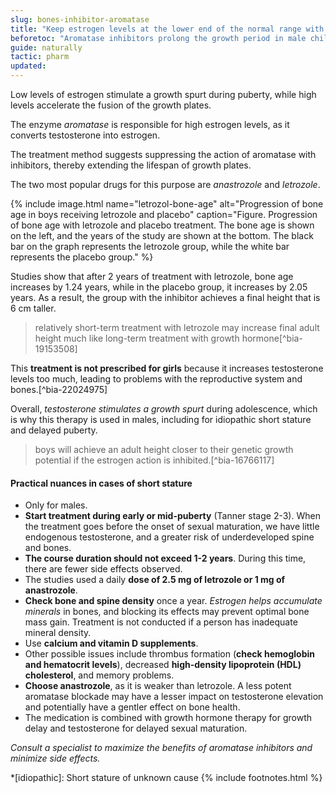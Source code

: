 ```yaml
---
slug: bones-inhibitor-aromatase
title: "Keep estrogen levels at the lower end of the normal range with aromatase inhibitors"
beforetoc: "Aromatase inhibitors prolong the growth period in male children and adolescents, which increases final height."
guide: naturally
tactic: pharm
updated:
---
```

Low levels of estrogen stimulate a growth spurt during puberty, while high levels accelerate the fusion of the growth plates.

The enzyme *aromatase* is responsible for high estrogen levels, as it converts testosterone into estrogen.

The treatment method suggests suppressing the action of aromatase with inhibitors, thereby extending the lifespan of growth plates.

The two most popular drugs for this purpose are *anastrozole* and *letrozole*.

{% include image.html name="letrozol-bone-age" alt="Progression of bone age in boys receiving letrozole and placebo" caption="Figure. Progression of bone age with letrozole and placebo treatment. The bone age is shown on the left, and the years of the study are shown at the bottom. The black bar on the graph represents the letrozole group, while the white bar represents the placebo group." %}

Studies show that after 2 years of treatment with letrozole, bone age increases by 1.24 years, while in the placebo group, it increases by 2.05 years. As a result, the group with the inhibitor achieves a final height that is 6 cm taller.

> relatively short-term treatment with letrozole may increase final adult height much like long-term treatment with growth hormone[^bia-19153508]

This **treatment is not prescribed for girls** because it increases testosterone levels too much, leading to problems with the reproductive system and bones.[^bia-22024975]

Overall, *testosterone stimulates a growth spurt* during adolescence, which is why this therapy is used in males, including for idiopathic short stature and delayed puberty.

> boys will achieve an adult height closer to their genetic growth potential if the estrogen action is inhibited.[^bia-16766117]

#### Practical nuances in cases of short stature
- Only for males.
- **Start treatment during early or mid-puberty** (Tanner stage 2-3). When the treatment goes before the onset of sexual maturation, we have little endogenous testosterone, and a greater risk of underdeveloped spine and bones.
- **The course duration should not exceed 1-2 years**. During this time, there are fewer side effects observed.
- The studies used a daily **dose of 2.5 mg of letrozole or 1 mg of anastrozole**.
- **Check bone and spine density** once a year. *Estrogen helps accumulate minerals* in bones, and blocking its effects may prevent optimal bone mass gain. Treatment is not conducted if a person has inadequate mineral density.
- Use **calcium and vitamin D supplements**.
- Other possible issues include thrombus formation (**check hemoglobin and hematocrit levels**), decreased **high-density lipoprotein (HDL) cholesterol**, and memory problems.
- **Choose anastrozole**, as it is weaker than letrozole. A less potent aromatase blockade may have a lesser impact on testosterone elevation and potentially have a gentler effect on bone health.
- The medication is combined with growth hormone therapy for growth delay and testosterone for delayed sexual maturation.

*Consult a specialist to maximize the benefits of aromatase inhibitors and minimize side effects.*

*[idiopathic]: Short stature of unknown cause
{% include footnotes.html %}
